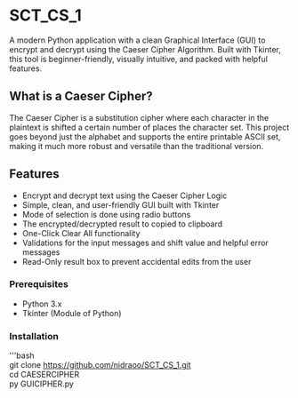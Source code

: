 # SCT_CS_1
A modern Python application with a clean Graphical Interface (GUI) to encrypt and decrypt using the Caeser Cipher Algorithm.
Built with Tkinter, this tool is beginner-friendly, visually intuitive, and packed with helpful features.

## What is a Caeser Cipher?
The Caeser Cipher is a substitution cipher where each character in the plaintext is shifted a certain number of places the character set. 
This project goes beyond just the alphabet and supports the entire printable ASCII set, making it much more robust and versatile than the traditional version.

## Features
- Encrypt and decrypt text using the Caeser Cipher Logic
- Simple, clean, and user-friendly GUI built with Tkinter
- Mode of selection is done using radio buttons
- The encrypted/decrypted result to copied to clipboard
- One-Click Clear All functionality
- Validations for the input messages and shift value and helpful error messages
- Read-Only result box to prevent accidental edits from the user

### Prerequisites 
- Python 3.x
- Tkinter (Module of Python)

### Installation
'''bash   
git clone https://github.com/nidraoo/SCT_CS_1.git               
cd CAESERCIPHER   
py GUICIPHER.py


